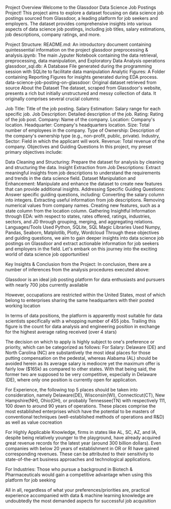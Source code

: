 Project Overview
Welcome to the Glassdoor Data Science Job Postings Project! This project aims to explore a dataset focusing on data science job postings sourced from Glassdoor, a leading platform for job seekers and employers. The dataset provides comprehensive insights into various aspects of data science job postings, including job titles, salary estimations, job descriptions, company ratings, and more.

Project Structure:
README.md: An introductory document containing quintessential information on the project
glassdoor preprocessing & analysis.ipynb: The main Jyputer Notebook containing the data retrieval, preprocessing, data manipulation, and Exploratory Data Analysis operations
glassdoor_sql.db: A Database File generated during the programming session with SQLite to facilitate data manipulation
Analytic Figures: A Folder containing Reporting Figures for insights generated during EDA process.
data-science-job-posting-on-glassdoor: Original dataset retrieved from source
About the Dataset
The dataset, scraped from Glassdoor's website, presents a rich but initially unstructured and messy collection of data. It originally comprises several crucial columns:

Job Title: Title of the job posting.
Salary Estimation: Salary range for each specific job.
Job Description: Detailed description of the job.
Rating: Rating of the job post.
Company: Name of the company.
Location: Company's location.
Headquarter: Company's headquarters location.
Size: Total number of employees in the company.
Type of Ownership: Description of the company's ownership type (e.g., non-profit, public, private).
Industry, Sector: Field in which the applicant will work.
Revenue: Total revenue of the company.
Objectives and Guiding Questions
In this project, my preset primary objectives include:

Data Cleaning and Structuring: Prepare the dataset for analysis by cleaning and structuring the data.
Insight Extraction from Job Descriptions: Extract meaningful insights from job descriptions to understand the requirements and trends in the data science field.
Dataset Manipulation and Enhancement: Manipulate and enhance the dataset to create new features that can provide additional insights.
Addressing Specific Guiding Questions: Answer specific guiding questions, including:
Converting the salary column into integers.
Extracting useful information from job descriptions.
Removing numerical values from company names.
Creating new features, such as a state column from the location column.
Gathering Insightful Information through EDA: with respect to states, rates offered, ratings, industries, sectors, and JD through grouping, merging, and aggregating relations.
Languages/Tools Used
Python, SQLite, SQL Magic
Libraries Used
Numpy, Pandas, Seaborn, Matplotlib, Plotly, Wordcloud
Through these objectives and guiding questions, we aim to gain deeper insights into data science job postings on Glassdoor and extract actionable information for job seekers and employers in the field. Let's embark on this journey into the exciting world of data science job opportunities!

Key Insights & Conclusion from the Project:
In conclusion, there are a number of inferences from the analysis procedures executed above:

Glassdoor is an ideal job posting platform for data enthusiasts and pursuers with nearly 700 jobs currently available

However, occupations are restricted within the United States, most of which belong to enterprises sharing the same headquarters with their posted working location

In terms of data positions, the platform is apparently most suitable for data scientists specifically with a whopping number of 455 jobs. Trailing this figure is the count for data analysis and engineering position in exchange for the highest average rating received (over 4 stars)

The decision on which to apply is highly subject to one's preference or priority, which can be categorized as follows:
For Salary: Delaware (DE) and North Carolina (NC) are substantively the most ideal places for those putting compensation on the pedestal, whereas Alabama (AL) should be avoided herein as its average salary is mediocre yet the maximum offer is fairly low ($165k) as compared to other states. With that being said, the former two are supposed to be very competitive, especially in Delaware (DE), where only one position is currently open for application.

For Experience, the following top 5 places should be taken into consideration, namely Delaware(DE), Wisconsin(WI), Connecticut(CT), New Hampshire(NH), Ohio(OH), or probably Tennessee(TN) with respectively 111, 100 down to around 90 years of operations. These places comprise the most established enterprises which have the potential to be masters of conventional techniques (well-established methods of operations and R&D) as well as value cocreation

For Highly Applicable Knowledge, firms in states like AL, SC, AZ, and IA, despite being relatively younger to the playground, have already acquired great revenue records for the latest year (around 300 billion dollars). Even companies with below 20 years of establishment in OR or RI have gained corresponding revenues. These can be attributed to their sensitivity to state-of-the-art business approaches and technological applications.

For Industries: Those who pursue a background in Biotech & Pharmaceuticals would gain a competitive advantage when using this platform for job seeking

All in all, regardless of what your preferences/priorities are, practical experience accompanied with data & machine learning knowledge are undoubtedly the most demanded aspects for successful job acquisition
